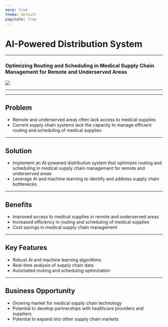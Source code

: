 ```yaml
---
marp: true
theme: default
paginate: true
---
```

# AI-Powered Distribution System

---
### Optimizing Routing and Scheduling in Medical Supply Chain Management for Remote and Underserved Areas

![](https://www.syndaver.com/wp-content/uploads/2019/02/Syndaver-Medical-Synthetic-Human-Body-2.jpg)

---

---
## Problem

- Remote and underserved areas often lack access to medical supplies
- Current supply chain systems lack the capacity to manage efficient routing and scheduling of medical supplies

---
## Solution

- Implement an AI-powered distribution system that optimizes routing and scheduling in medical supply chain management for remote and underserved areas
- Leverage AI and machine learning to identify and address supply chain bottlenecks

---
## Benefits

- Improved access to medical supplies in remote and underserved areas
- Increased efficiency in routing and scheduling of medical supplies
- Cost savings in medical supply chain management

---
## Key Features

- Robust AI and machine learning algorithms
- Real-time analysis of supply chain data
- Automated routing and scheduling optimization

---
## Business Opportunity

- Growing market for medical supply chain technology
- Potential to develop partnerships with healthcare providers and suppliers 
- Potential to expand into other supply chain markets
  
